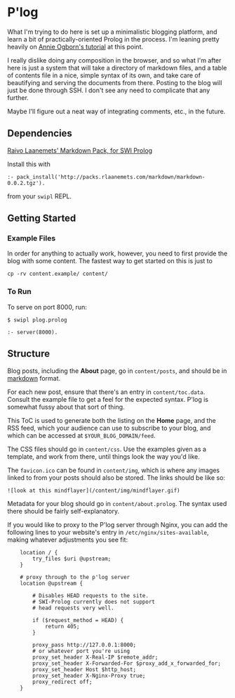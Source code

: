 # P'log

What I'm trying to do here is set up a minimalistic blogging
platform, and learn a bit of practically-oriented Prolog in
the process. I'm leaning pretty heavily on 
[Annie Ogborn's tutorial](http://www.pathwayslms.com/swipltuts/html/index.html)
at this point. 

I really dislike doing any composition in the browser, and so
what I'm after here is just a system that will take a directory
of markdown files, and a table of contents file in a nice, simple
syntax of its own, and take care of beautifying and serving the
documents from there. Posting to the blog will just be done through
SSH. I don't see any need to complicate that any further. 

Maybe I'll figure out a neat way of integrating comments, etc., 
in the future. 

## Dependencies
[Raivo Laanemets' Markdown Pack, for SWI Prolog](http://packs.rlaanemets.com/markdown/markdown-0.0.2.tgz)

Install this with
```
:- pack_install('http://packs.rlaanemets.com/markdown/markdown-0.0.2.tgz').
```
from your `swipl` REPL.

## Getting Started

### Example Files
In order for anything to actually work, however, you need to first
provide the blog with some content. The fastest way to get started
on this is just to
```
cp -rv content.example/ content/
```

### To Run

To serve on port 8000, run:

```
$ swipl plog.prolog

:- server(8000). 
```

## Structure 

Blog posts, including the **About** page, go in `content/posts`, and should be
in [markdown](https://github.com/adam-p/markdown-here/wiki/Markdown-Cheatsheet)
format.

For each new post, ensure that there's an entry in `content/toc.data`. Consult
the example file to get a feel for the expected syntax. P'log is somewhat fussy
about that sort of thing.

This ToC is used to generate both the listing on the **Home** page, and the RSS
feed, which your audience can use to subscribe to your blog, and which can be
accessed at `$YOUR_BLOG_DOMAIN/feed`. 

The CSS files should go in `content/css`. Use the examples given as a template,
and work from there, until things look the way you'd like. 

The `favicon.ico` can be found in `content/img`, which is where any images linked
to from your posts should also be stored. The links should be like so:

```
![look at this mindflayer](/content/img/mindflayer.gif)
```

Metadata for your blog should go in `content/about.prolog`. The syntax used
there should be fairly self-explanatory. 

If you would like to proxy to the P'log server through Nginx, you can
add the following lines to your website's entry in `/etc/nginx/sites-available`,
making whatever adjustments you see fit:
```
	location / {
		try_files $uri @upstream;
	}

	# proxy through to the p'log server
    location @upstream {

		# Disables HEAD requests to the site.
		# SWI-Prolog currently does not support
		# head requests very well.

		if ($request_method = HEAD) {
		    return 405;
		}
	    
		proxy_pass http://127.0.0.1:8000;
        # or whatever port you're using
		proxy_set_header X-Real-IP $remote_addr;
		proxy_set_header X-Forwarded-For $proxy_add_x_forwarded_for;
		proxy_set_header Host $http_host;
		proxy_set_header X-Nginx-Proxy true;
		proxy_redirect off;
	}

```

